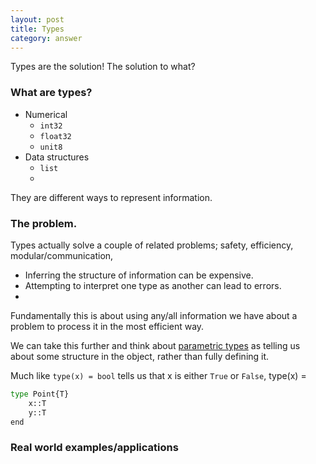 ```yaml
---
layout: post
title: Types
category: answer
---
```


Types are the solution! The solution to what?

### What are types?

* Numerical
  * `int32`
  * `float32`
  * `unit8`
* Data structures
  * `list`
  *


They are different ways to represent information.

### The problem.

Types actually solve a couple of related problems; safety, efficiency, modular/communication,

* Inferring the structure of information can be expensive.
* Attempting to interpret one type as another can lead to errors.
*

Fundamentally this is about using any/all information we have about a problem to process it in the most efficient way.

We can take this further and think about [parametric types](http://docs.julialang.org/en/stable/manual/types/#man-parametric-types)
as telling us about some structure in the object, rather than fully defining it.

Much like `type(x) = bool` tells us that x is either `True` or `False`, type(x) =

```python
type Point{T}
    x::T
    y::T
end
```

### Real world examples/applications
